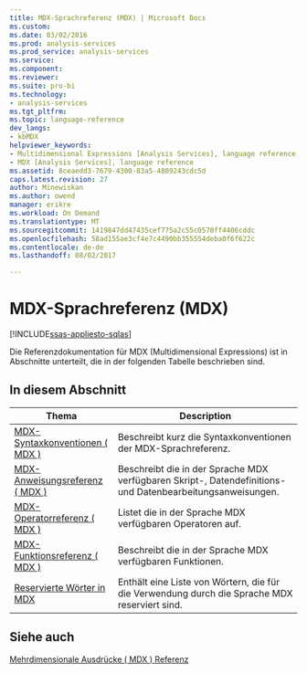 ```yaml
---
title: MDX-Sprachreferenz (MDX) | Microsoft Docs
ms.custom: 
ms.date: 03/02/2016
ms.prod: analysis-services
ms.prod_service: analysis-services
ms.service: 
ms.component: 
ms.reviewer: 
ms.suite: pro-bi
ms.technology:
- analysis-services
ms.tgt_pltfrm: 
ms.topic: language-reference
dev_langs:
- kbMDX
helpviewer_keywords:
- Multidimensional Expressions [Analysis Services], language reference
- MDX [Analysis Services], language reference
ms.assetid: 8ceaedd3-7679-4300-83a5-4809243cdc5d
caps.latest.revision: 27
author: Minewiskan
ms.author: owend
manager: erikre
ms.workload: On Demand
ms.translationtype: MT
ms.sourcegitcommit: 1419847dd47435cef775a2c55c0578ff4406cddc
ms.openlocfilehash: 58ad155ae3cf4e7c4490bb355554deba0f6f622c
ms.contentlocale: de-de
ms.lasthandoff: 08/02/2017

---
```

# <a name="mdx-language-reference-mdx"></a>MDX-Sprachreferenz (MDX)
[!INCLUDE[ssas-appliesto-sqlas](../includes/ssas-appliesto-sqlas.md)]

  Die Referenzdokumentation für MDX (Multidimensional Expressions) ist in Abschnitte unterteilt, die in der folgenden Tabelle beschrieben sind.  
  
## <a name="in-this-section"></a>In diesem Abschnitt  
  
|Thema|Description|  
|-----------|-----------------|  
|[MDX-Syntaxkonventionen &#40; MDX &#41;](../mdx/mdx-syntax-conventions-mdx.md)|Beschreibt kurz die Syntaxkonventionen der MDX-Sprachreferenz.|  
|[MDX-Anweisungsreferenz &#40; MDX &#41;](../mdx/mdx-statement-reference-mdx.md)|Beschreibt die in der Sprache MDX verfügbaren Skript-, Datendefinitions- und Datenbearbeitungsanweisungen.|  
|[MDX-Operatorreferenz &#40; MDX &#41;](../mdx/mdx-operator-reference-mdx.md)|Listet die in der Sprache MDX verfügbaren Operatoren auf.|  
|[MDX-Funktionsreferenz &#40; MDX &#41;](../mdx/mdx-function-reference-mdx.md)|Beschreibt die in der Sprache MDX verfügbaren Funktionen.|  
|[Reservierte Wörter in MDX](../mdx/mdx-reserved-words.md)|Enthält eine Liste von Wörtern, die für die Verwendung durch die Sprache MDX reserviert sind.|  
  
## <a name="see-also"></a>Siehe auch  
 [Mehrdimensionale Ausdrücke &#40; MDX &#41; Referenz](../mdx/multidimensional-expressions-mdx-reference.md)  
  
  

